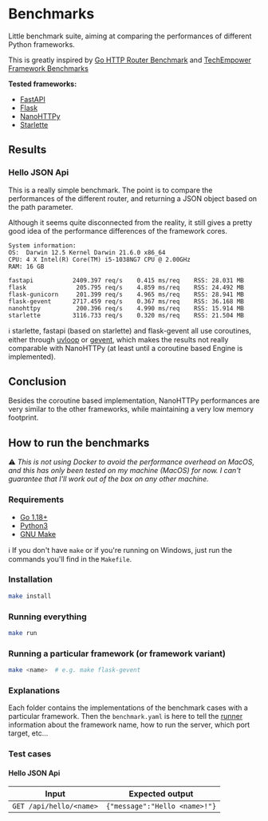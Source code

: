 # Benchmarks

Little benchmark suite, aiming at comparing the performances of different Python frameworks.

This is greatly inspired by [Go HTTP Router Benchmark](https://github.com/julienschmidt/go-http-routing-benchmark) and 
[TechEmpower Framework Benchmarks](https://github.com/TechEmpower/FrameworkBenchmarks)

**Tested frameworks:**
 - [FastAPI](https://fastapi.tiangolo.com/)
 - [Flask](https://flask.palletsprojects.com/en/2.1.x/)
 - [NanoHTTPy](https://github.com/jjunac/nanohttpy)
 - [Starlette](https://www.starlette.io/)


## Results

### Hello JSON Api
This is a really simple benchmark. The point is to compare the performances of the different router, and returning a
JSON object based on the path parameter.

Although it seems quite disconnected from the reality, it still gives a pretty good idea of the performance differences
of the framework cores.

```
System information:
OS:  Darwin 12.5 Kernel Darwin 21.6.0 x86_64
CPU: 4 X Intel(R) Core(TM) i5-1038NG7 CPU @ 2.00GHz
RAM: 16 GB

fastapi           2409.397 req/s    0.415 ms/req    RSS: 28.031 MB
flask              205.795 req/s    4.859 ms/req    RSS: 24.492 MB
flask-gunicorn     201.399 req/s    4.965 ms/req    RSS: 28.941 MB
flask-gevent      2717.459 req/s    0.367 ms/req    RSS: 36.168 MB
nanohttpy          200.396 req/s    4.990 ms/req    RSS: 15.914 MB
starlette         3116.733 req/s    0.320 ms/req    RSS: 21.504 MB
```

:information_source: starlette, fastapi (based on starlette) and flask-gevent all use coroutines, either through
[uvloop](https://github.com/MagicStack/uvloop) or [gevent](http://www.gevent.org/), which makes the results not really
comparable with NanoHTTPy (at least until a coroutine based Engine is implemented).


## Conclusion

Besides the coroutine based implementation, NanoHTTPy performances are very similar to the other frameworks, while
maintaining a very low memory footprint.


## How to run the benchmarks

:warning: _This is not using Docker to avoid the performance overhead on MacOS, and this has only been tested on my_
_machine (MacOS) for now. I can't guarantee that I'll work out of the box on any other machine._

### Requirements
 - [Go 1.18+](https://go.dev/)
 - [Python3](https://www.python.org/)
 - [GNU Make](https://www.gnu.org/software/make/)

:information_source: If you don't have `make` or if you're running on Windows, just run the commands you'll find in the `Makefile`.

### Installation
```bash
make install
```

### Running everything
```bash
make run
```

### Running a particular framework (or framework variant)
```bash
make <name>  # e.g. make flask-gevent
```

### Explanations
Each folder contains the implementations of the benchmark cases with a particular framework.
Then the `benchmark.yaml` is here to tell the [runner](runner) information about the framework name, how to run the
server, which port target, etc...

### Test cases

#### Hello JSON Api

|                Input                |             Expected output             |
| ----------------------------------- | --------------------------------------- |
| `GET /api/hello/<name>`             | `{"message":"Hello <name>!"}`           |


